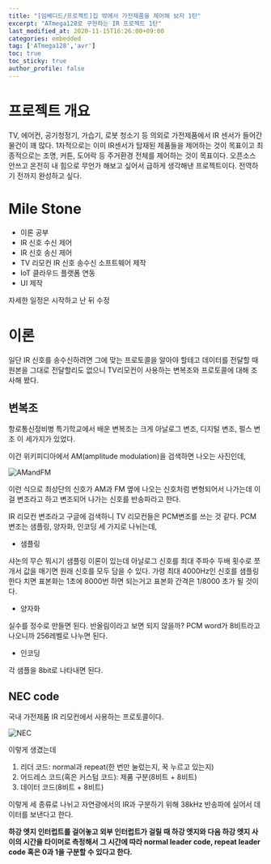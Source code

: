 ```yaml
---
title: "[임베디드/프로젝트]집 밖에서 가전제품을 제어해 보자 1탄"
excerpt: "ATmega128로 구현하는 IR 프로젝트 1탄"
last_modified_at: 2020-11-15T16:26:00+09:00
categories: embedded
tag: ['ATmega128','avr']
toc: true
toc_sticky: true
author_profile: false
---
```


# 프로젝트 개요

TV, 에어컨, 공기청정기, 가습기, 로봇 청소기 등 의외로 가전제품에서 IR 센서가 들어간 물건이 꽤 많다.
1차적으로는 이미 IR센서가 탑재된 제품들을 제어하는 것이 목표이고
최종적으로는 조명, 커튼, 도어락 등 주거환경 전체를 제어하는 것이 목표이다.
오픈소스 안쓰고 온전히 내 힘으로 무언가 해보고 싶어서 급하게 생각해낸 프로젝트이다. 전역하기 전까지 완성하고 싶다.

# Mile Stone

* 이론 공부
* IR 신호 수신 제어
* IR 신호 송신 제어
* TV 리모컨 IR 신호 송수신 소프트웨어 제작
* IoT 클라우드 플랫폼 연동
* UI 제작

자세한 일정은 시작하고 난 뒤 수정

# 이론

일단 IR 신호를 송수신하려면 그에 맞는 프로토콜을 알아야 할테고 데이터를 전달할 때 원본을 그대로 전달할리도 없으니 TV리모컨이 사용하는 변복조와 프로토콜에 대해 조사해 봤다.

## 변복조

항로통신정비병 특기학교에서 배운 변복조는 크게 아날로그 변조, 디지털 변조, 펄스 변조 이 세가지가 있었다.

이건 위키피디아에서 AM(amplitude modulation)을 검색하면 나오는 사진인데,

![AMandFM](https://upload.wikimedia.org/wikipedia/commons/a/a4/Amfm3-en-de.gif)

이런 식으로 최상단의 신호가 AM과 FM 옆에 나오는 신호처럼 변형되어서 나가는데 이걸 변조라고 하고 변조되어 나가는 신호를 반송파라고 한다.

IR 리모컨 변조라고 구글에 검색하니 TV 리모컨들은 PCM변조를 쓰는 것 같다.
PCM 변조는 샘플링, 양자화, 인코딩 세 가지로 나뉘는데,

* 샘플링

샤논의 무슨 뭐시기 샘플링 이론이 있는데 아날로그 신호를 최대 주파수 두배 횟수로 쪼개서 값을 매기면 원래 신호를 모두 담을 수 있다.
가령 최대 4000Hz인 신호를 샘플링 한다 치면 표본화는 1초에 8000번 하면 되는거고 표본화 간격은 1/8000 초가 될 것이다.

* 양자화

실수를 정수로 만들면 된다. 반올림이라고 보면 되지 않을까? PCM word가 8비트라고 나오니까 256레벨로 나누면 된다.

* 인코딩

각 샘플을 8bit로 나타내면 된다.

## NEC code

국내 가전제품 IR 리모컨에서 사용하는 프로토콜이다.

![NEC](https://mblogthumb-phinf.pstatic.net/MjAxNzA2MDlfMzkg/MDAxNDk2OTM3NDAzNjYw.WfPievnMENyLxQofvOE_Q0O8aZ500j2uHDPtKBnMQr0g.F4sOTf9Tdp6_oEtVHsacbzbwj1wJYIP8Jw-i-j-Uo8Eg.PNG.specialist0/Capture_08.PNG?type=w2)

이렇게 생겼는데

1. 리더 코드: normal과 repeat(한 번만 눌렀는지, 꾹 누르고 있는지)
2. 어드레스 코드(혹은 커스텀 코드): 제품 구분(8비트 + 8비트)
3. 데이터 코드(8비트 + 8비트)

이렇게 세 종류로 나뉘고 자연광에서의 IR과 구분하기 위해 38kHz 반송파에 실어서 데이터를 보낸다고 한다.

**하강 엣지 인터럽트를 걸어놓고 외부 인터럽트가 걸릴 때 하강 엣지와 다음 하강 엣지 사이의 시간을 타이머로 측정해서 그 시간에 따라 normal leader code, repeat leader code 혹은 0과 1을 구분할 수 있다고 한다.**